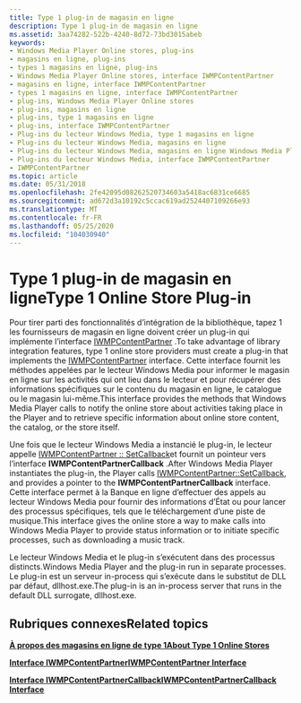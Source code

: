 ```yaml
---
title: Type 1 plug-in de magasin en ligne
description: Type 1 plug-in de magasin en ligne
ms.assetid: 3aa74282-522b-4240-8d72-73bd3015abeb
keywords:
- Windows Media Player Online stores, plug-ins
- magasins en ligne, plug-ins
- types 1 magasins en ligne, plug-ins
- Windows Media Player Online stores, interface IWMPContentPartner
- magasins en ligne, interface IWMPContentPartner
- types 1 magasins en ligne, interface IWMPContentPartner
- plug-ins, Windows Media Player Online stores
- plug-ins, magasins en ligne
- plug-ins, type 1 magasins en ligne
- plug-ins, interface IWMPContentPartner
- Plug-ins du lecteur Windows Media, type 1 magasins en ligne
- Plug-ins du lecteur Windows Media, magasins en ligne
- Plug-ins du lecteur Windows Media, magasins en ligne Windows Media Player
- Plug-ins du lecteur Windows Media, interface IWMPContentPartner
- IWMPContentPartner
ms.topic: article
ms.date: 05/31/2018
ms.openlocfilehash: 2fe42095d08262520734603a5418ac6831ce6685
ms.sourcegitcommit: ad672d3a10192c5ccac619ad2524407109266e93
ms.translationtype: MT
ms.contentlocale: fr-FR
ms.lasthandoff: 05/25/2020
ms.locfileid: "104030940"
---
```

# <a name="type-1-online-store-plug-in"></a><span data-ttu-id="b4659-118">Type 1 plug-in de magasin en ligne</span><span class="sxs-lookup"><span data-stu-id="b4659-118">Type 1 Online Store Plug-in</span></span>

<span data-ttu-id="b4659-119">Pour tirer parti des fonctionnalités d’intégration de la bibliothèque, tapez 1 les fournisseurs de magasin en ligne doivent créer un plug-in qui implémente l’interface [IWMPContentPartner](/previous-versions/windows/desktop/api/contentpartner/nn-contentpartner-iwmpcontentpartner) .</span><span class="sxs-lookup"><span data-stu-id="b4659-119">To take advantage of library integration features, type 1 online store providers must create a plug-in that implements the [IWMPContentPartner](/previous-versions/windows/desktop/api/contentpartner/nn-contentpartner-iwmpcontentpartner) interface.</span></span> <span data-ttu-id="b4659-120">Cette interface fournit les méthodes appelées par le lecteur Windows Media pour informer le magasin en ligne sur les activités qui ont lieu dans le lecteur et pour récupérer des informations spécifiques sur le contenu du magasin en ligne, le catalogue ou le magasin lui-même.</span><span class="sxs-lookup"><span data-stu-id="b4659-120">This interface provides the methods that Windows Media Player calls to notify the online store about activities taking place in the Player and to retrieve specific information about online store content, the catalog, or the store itself.</span></span>

<span data-ttu-id="b4659-121">Une fois que le lecteur Windows Media a instancié le plug-in, le lecteur appelle [IWMPContentPartner :: SetCallback](/previous-versions/windows/desktop/api/contentpartner/nf-contentpartner-iwmpcontentpartner-setcallback)et fournit un pointeur vers l’interface **IWMPContentPartnerCallback** .</span><span class="sxs-lookup"><span data-stu-id="b4659-121">After Windows Media Player instantiates the plug-in, the Player calls [IWMPContentPartner::SetCallback](/previous-versions/windows/desktop/api/contentpartner/nf-contentpartner-iwmpcontentpartner-setcallback), and provides a pointer to the **IWMPContentPartnerCallback** interface.</span></span> <span data-ttu-id="b4659-122">Cette interface permet à la Banque en ligne d’effectuer des appels au lecteur Windows Media pour fournir des informations d’État ou pour lancer des processus spécifiques, tels que le téléchargement d’une piste de musique.</span><span class="sxs-lookup"><span data-stu-id="b4659-122">This interface gives the online store a way to make calls into Windows Media Player to provide status information or to initiate specific processes, such as downloading a music track.</span></span>

<span data-ttu-id="b4659-123">Le lecteur Windows Media et le plug-in s’exécutent dans des processus distincts.</span><span class="sxs-lookup"><span data-stu-id="b4659-123">Windows Media Player and the plug-in run in separate processes.</span></span> <span data-ttu-id="b4659-124">Le plug-in est un serveur in-process qui s’exécute dans le substitut de DLL par défaut, dllhost.exe.</span><span class="sxs-lookup"><span data-stu-id="b4659-124">The plug-in is an in-process server that runs in the default DLL surrogate, dllhost.exe.</span></span>

## <a name="related-topics"></a><span data-ttu-id="b4659-125">Rubriques connexes</span><span class="sxs-lookup"><span data-stu-id="b4659-125">Related topics</span></span>

<dl> <dt>

[<span data-ttu-id="b4659-126">**À propos des magasins en ligne de type 1**</span><span class="sxs-lookup"><span data-stu-id="b4659-126">**About Type 1 Online Stores**</span></span>](about-type-1-online-stores.md)
</dt> <dt>

[<span data-ttu-id="b4659-127">**Interface IWMPContentPartner**</span><span class="sxs-lookup"><span data-stu-id="b4659-127">**IWMPContentPartner Interface**</span></span>](/previous-versions/windows/desktop/api/contentpartner/nn-contentpartner-iwmpcontentpartner)
</dt> <dt>

[<span data-ttu-id="b4659-128">**Interface IWMPContentPartnerCallback**</span><span class="sxs-lookup"><span data-stu-id="b4659-128">**IWMPContentPartnerCallback Interface**</span></span>](/previous-versions/windows/desktop/api/contentpartner/nn-contentpartner-iwmpcontentpartnercallback)
</dt> </dl>

 

 




